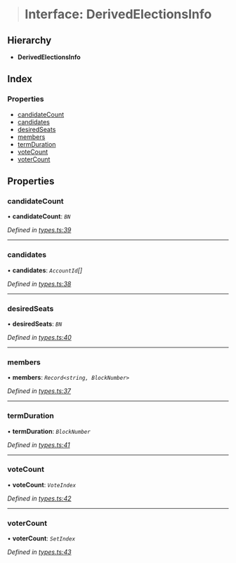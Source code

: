 > # Interface: DerivedElectionsInfo

## Hierarchy

* **DerivedElectionsInfo**

## Index

### Properties

* [candidateCount](_types_.derivedelectionsinfo.md#candidatecount)
* [candidates](_types_.derivedelectionsinfo.md#candidates)
* [desiredSeats](_types_.derivedelectionsinfo.md#desiredseats)
* [members](_types_.derivedelectionsinfo.md#members)
* [termDuration](_types_.derivedelectionsinfo.md#termduration)
* [voteCount](_types_.derivedelectionsinfo.md#votecount)
* [voterCount](_types_.derivedelectionsinfo.md#votercount)

## Properties

###  candidateCount

• **candidateCount**: *`BN`*

*Defined in [types.ts:39](https://github.com/polkadot-js/api/blob/d34eb15/packages/api-derive/src/types.ts#L39)*

___

###  candidates

• **candidates**: *`AccountId`[]*

*Defined in [types.ts:38](https://github.com/polkadot-js/api/blob/d34eb15/packages/api-derive/src/types.ts#L38)*

___

###  desiredSeats

• **desiredSeats**: *`BN`*

*Defined in [types.ts:40](https://github.com/polkadot-js/api/blob/d34eb15/packages/api-derive/src/types.ts#L40)*

___

###  members

• **members**: *`Record<string, BlockNumber>`*

*Defined in [types.ts:37](https://github.com/polkadot-js/api/blob/d34eb15/packages/api-derive/src/types.ts#L37)*

___

###  termDuration

• **termDuration**: *`BlockNumber`*

*Defined in [types.ts:41](https://github.com/polkadot-js/api/blob/d34eb15/packages/api-derive/src/types.ts#L41)*

___

###  voteCount

• **voteCount**: *`VoteIndex`*

*Defined in [types.ts:42](https://github.com/polkadot-js/api/blob/d34eb15/packages/api-derive/src/types.ts#L42)*

___

###  voterCount

• **voterCount**: *`SetIndex`*

*Defined in [types.ts:43](https://github.com/polkadot-js/api/blob/d34eb15/packages/api-derive/src/types.ts#L43)*